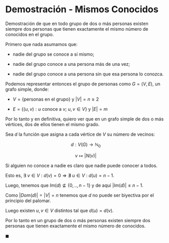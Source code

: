 # Demostración - Mismos Conocidos

Demostración de que en todo grupo de dos o más personas existen siempre
dos personas que tienen exactamente el mismo número de conocidos en el
grupo.

Primero que nada asumamos que:

-   nadie del grupo se conoce a sí mismo;

-   nadie del grupo conoce a una persona más de una vez;

-   nadie del grupo conoce a una persona sin que esa persona lo conozca.

Podemos representar entonces el grupo de personas como $G = (V, E)$, un
grafo simple, donde:

-   $V = \{\text{personas en el grupo}\}$ y $|V| = n \geq 2$

-   $E = \{(u, v) : u \text{ conoce a } v ;\ u,v \in V\}$ y $|E| = m$

Por lo tanto y en definitiva, quiero ver que en un grafo simple de dos o
más vértices, dos de ellos tienen el mismo grado.

Sea $d$ la función que asigna a cada vértice de $V$ su número de
vecinos:

$$d: V(G) \rightarrow \mathbb{N}_{0}$$

$$v \mapsto |N(v)|$$

Si alguien no conoce a nadie es claro que nadie puede conocer a todos.

Esto es,
$\exists\ v \in V\ :\ d(v) = 0 \Rightarrow \nexists\ u \in V\ :\ d(u) = n - 1$.

Luego, tenemos que $Im(d) \not \subseteq \{0, .., n - 1\}$ y de aquí
$|Im(d)| \leq n - 1$.

Como $|Dom(d)| = |V| = n$ tenemos que $d$ no puede ser biyectiva por el
principio del palomar.

Luego existen $u, v \in V$ distintos tal que $d(u) = d(v)$.

Por lo tanto en un grupo de dos o más personas existen siempre dos
personas que tienen exactamente el mismo número de conocidos.

$\blacksquare$
